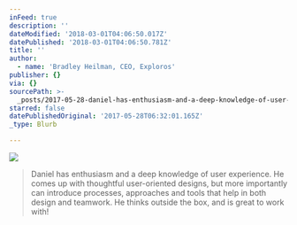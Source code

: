 ```yaml
---
inFeed: true
description: ''
dateModified: '2018-03-01T04:06:50.017Z'
datePublished: '2018-03-01T04:06:50.781Z'
title: ''
author:
  - name: 'Bradley Heilman, CEO, Exploros'
publisher: {}
via: {}
sourcePath: >-
  _posts/2017-05-28-daniel-has-enthusiasm-and-a-deep-knowledge-of-user-experienc.md
starred: false
datePublishedOriginal: '2017-05-28T06:32:01.165Z'
_type: Blurb

---
```

![](https://the-grid-user-content.s3-us-west-2.amazonaws.com/47e0c548-5ea6-4742-b71d-dff83dc3e156.jpg)

> Daniel has enthusiasm and a deep knowledge of user experience. He comes up with thoughtful user-oriented designs, but more importantly can introduce processes, approaches and tools that help in both design and teamwork. He thinks outside the box, and is great to work with!